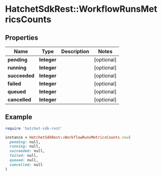 # HatchetSdkRest::WorkflowRunsMetricsCounts

## Properties

| Name | Type | Description | Notes |
| ---- | ---- | ----------- | ----- |
| **pending** | **Integer** |  | [optional] |
| **running** | **Integer** |  | [optional] |
| **succeeded** | **Integer** |  | [optional] |
| **failed** | **Integer** |  | [optional] |
| **queued** | **Integer** |  | [optional] |
| **cancelled** | **Integer** |  | [optional] |

## Example

```ruby
require 'hatchet-sdk-rest'

instance = HatchetSdkRest::WorkflowRunsMetricsCounts.new(
  pending: null,
  running: null,
  succeeded: null,
  failed: null,
  queued: null,
  cancelled: null
)
```

